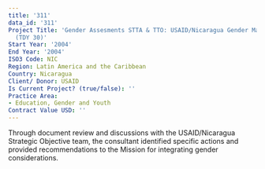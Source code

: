```yaml
---
title: '311'
data_id: '311'
Project Title: 'Gender Assesments STTA & TTO: USAID/Nicaragua Gender Mainstreaming
  (TDY 30)'
Start Year: '2004'
End Year: '2004'
ISO3 Code: NIC
Region: Latin America and the Caribbean
Country: Nicaragua
Client/ Donor: USAID
Is Current Project? (true/false): ''
Practice Area:
- Education, Gender and Youth
Contract Value USD: ''
---
```


Through document review and discussions with the USAID/Nicaragua Strategic Objective team, the consultant identified specific actions and provided recommendations to the Mission for integrating gender considerations.